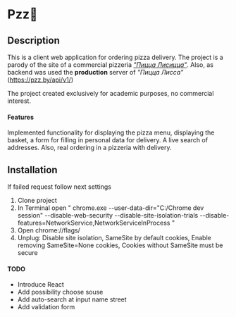 Pzz🍕
=

## Description 

This is a client web application for ordering pizza delivery.
The project is a parody of the site of a commercial pizzeria [_"Пицца Лисицца"_](https://pzz.by/).
Also, as backend was used the **production** server of _"Пицца Лисса"_ (https://pzz.by/api/v1/)

The project created exclusively for academic purposes, no commercial interest.

#### Features

Implemented functionality for displaying the pizza menu, displaying the basket, a form for filling in personal data for delivery. 
A live search of addresses.
Also, real ordering in a pizzeria with delivery.

## Installation
If failed request follow next settings
1. Clone project 
2. In Terminal open " chrome.exe --user-data-dir="C:/Chrome dev session" --disable-web-security 
--disable-site-isolation-trials --disable-features=NetworkService,NetworkServiceInProcess "
3. Open chrome://flags/
4. Unplug: Disable site isolation, SameSite by default cookies, Enable removing SameSite=None cookies, Cookies
 without SameSite must be secure

#### TODO 

* Introduce React 
* Add possibility choose souse
* Add auto-search at input name street
* Add validation form
